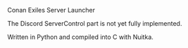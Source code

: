 Conan Exiles Server Launcher

The Discord ServerControl part is not yet fully implemented.

Written in Python and compiled into C with Nuitka.
